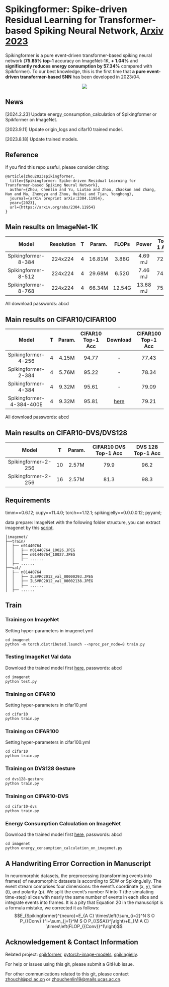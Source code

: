 # Spikingformer: Spike-driven Residual Learning for Transformer-based Spiking Neural Network, [Arxiv 2023](https://arxiv.org/abs/2304.11954)
Spikingformer is a pure event-driven transformer-based spiking neural network (**75.85% top-1** accuracy on ImageNet-1K, **+ 1.04%** and **significantly reduces energy consumption by 57.34%** compared with Spikformer). To our best knowledge, this is the first time that **a pure event-driven transformer-based SNN** has been developed in 2023/04.


<p align="center">
<img src="https://github.com/zhouchenlin2096/Spikingformer/blob/master/imgs/Spikingformer-Architecture.png">
</p>

## News
[2024.2.23] Update energy_consumption_calculation of Spikingformer or Spikformer on ImageNet.

[2023.9.11] Update origin_logs and cifar10 trained model.

[2023.8.18] Update trained models.

## Reference
If you find this repo useful, please consider citing:
```
@article{zhou2023spikingformer,
  title={Spikingformer: Spike-driven Residual Learning for Transformer-based Spiking Neural Network},
  author={Zhou, Chenlin and Yu, Liutao and Zhou, Zhaokun and Zhang, Han and Ma, Zhengyu and Zhou, Huihui and Tian, Yonghong},
  journal={arXiv preprint arXiv:2304.11954},
  year={2023},
  url={https://arxiv.org/abs/2304.11954}
}
```

## Main results on ImageNet-1K

| Model               | Resolution| T |  Param.     | FLOPs   |  Power |Top-1 Acc| Download |
| :---:               | :---:     | :---:  | :---:       |  :---:  |  :---:    |:---: |:---: |
| Spikingformer-8-384 | 224x224   | 4 |  16.81M     | 3.88G   | 4.69 mJ   |72.45  |   -    |
| Spikingformer-8-512 | 224x224   | 4 |  29.68M     | 6.52G  | 7.46 mJ   |74.79  |     -  |
| Spikingformer-8-768 | 224x224   | 4  |  66.34M     | 12.54G  | 13.68 mJ  |75.85  |   [here](https://pan.baidu.com/s/1LsECpFOxh30O3vHWow8OGQ) |

All download passwords: abcd

<!-- 
| Spikformer-8-384 | 224x224    |  16.81M     | 6.82G   | 12.43  mJ              |70.24  |
| Spikformer-8-512 | 224x224    |  29.68M     | 11.09G  | 18.82  mJ             |73.38  |
| Spikformer-8-768 | 224x224    |  66.34M     | 22.09G  | 32.07  mJ             |74.81  |
-->

## Main results on CIFAR10/CIFAR100

| Model                | T      |  Param.     | CIFAR10 Top-1 Acc| Download  |CIFAR100 Top-1 Acc|
| :---:                | :---:  | :---:       |  :---:  |:---:   |:---: |
| Spikingformer-4-256  | 4      |  4.15M     | 94.77   |   -   |77.43  |
| Spikingformer-2-384  | 4      |  5.76M     | 95.22   |   -   |78.34  |
| Spikingformer-4-384  | 4      |  9.32M     | 95.61    |   -  |79.09  |
| Spikingformer-4-384-400E  | 4      |  9.32M     | 95.81    | [here](https://pan.baidu.com/s/1mjpD2gtz5ZX0M8N3jobjzA ) |79.21  |

All download passwords: abcd

## Main results on CIFAR10-DVS/DVS128

| Model               | T      |  Param.     |  CIFAR10 DVS Top-1 Acc  | DVS 128 Top-1 Acc|
| :---:               | :---:  | :---:       | :---:                   |:---:            |
| Spikingformer-2-256 | 10     |  2.57M      | 79.9                    | 96.2            |
| Spikingformer-2-256 | 16     |  2.57M      | 81.3                    | 98.3            |


## Requirements
timm==0.6.12; cupy==11.4.0; torch==1.12.1; spikingjelly==0.0.0.0.12; pyyaml; 

data prepare: ImageNet with the following folder structure, you can extract imagenet by this [script](https://gist.github.com/BIGBALLON/8a71d225eff18d88e469e6ea9b39cef4).
```
│imagenet/
├──train/
│  ├── n01440764
│  │   ├── n01440764_10026.JPEG
│  │   ├── n01440764_10027.JPEG
│  │   ├── ......
│  ├── ......
├──val/
│  ├── n01440764
│  │   ├── ILSVRC2012_val_00000293.JPEG
│  │   ├── ILSVRC2012_val_00002138.JPEG
│  │   ├── ......
│  ├── ......
```

## Train
### Training  on ImageNet
Setting hyper-parameters in imagenet.yml

```
cd imagenet
python -m torch.distributed.launch --nproc_per_node=8 train.py
```

### Testing ImageNet Val data
Download the trained model first [here](https://pan.baidu.com/s/1LsECpFOxh30O3vHWow8OGQ), passwords: abcd
```
cd imagenet
python test.py
```

### Training  on CIFAR10
Setting hyper-parameters in cifar10.yml
```
cd cifar10
python train.py
```

### Training  on CIFAR100
Setting hyper-parameters in cifar100.yml
```
cd cifar10
python train.py
```

### Training  on DVS128 Gesture
```
cd dvs128-gesture
python train.py
```

### Training  on CIFAR10-DVS
```
cd cifar10-dvs
python train.py
```

### Energy Consumption Calculation on ImageNet
Download the trained model first [here](https://pan.baidu.com/s/1LsECpFOxh30O3vHWow8OGQ), passwords: abcd
```
cd imagenet
python energy_consumption_calculation_on_imagenet.py
```

## A Handwriting Error Correction in Manuscript
In neuromorphic datasets, the preprocessing (transforming events into frames) of neuromorphic datasets is according to SEW or SpikingJelly. The event stream comprises four dimensions: the event’s coordinate (x, y), time (t), and polarity (p). We split the event’s number N into T (the simulating time-step) slices with nearly the same number of events in each slice and integrate events into frames. It is a pity that Equation 20 in the manuscript is a formula mistake, we corrected it as follows:
$$E_{Spikingformer}^{neuro}=E_{A C} \times\left(\sum_{i=2}^N S O P_{{Conv} }^i+\sum_{j=1}^M S O P_{{SSA}}^j\right)+E_{M A C} \times\left(FLOP_{{Conv}}^1\right)$$


## Acknowledgement & Contact Information
Related project: [spikformer](https://github.com/ZK-Zhou/spikformer), [pytorch-image-models](https://github.com/huggingface/pytorch-image-models), [spikingjelly](https://github.com/fangwei123456/spikingjelly).

For help or issues using this git, please submit a GitHub issue.

For other communications related to this git, please contact zhouchl@pcl.ac.cn or zhouchenlin19@mails.ucas.ac.cn.
